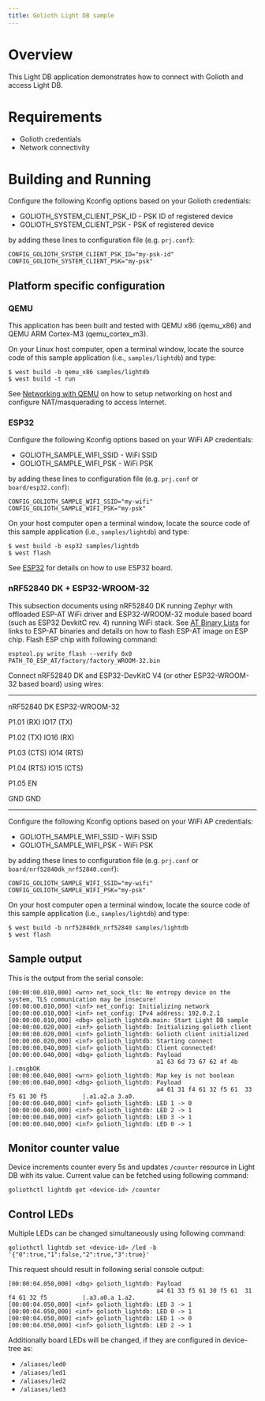 ```yaml
---
title: Golioth Light DB sample
---
```


Overview
========

This Light DB application demonstrates how to connect with Golioth and
access Light DB.

Requirements
============

-   Golioth credentials
-   Network connectivity

Building and Running
====================

Configure the following Kconfig options based on your Golioth
credentials:

-   GOLIOTH\_SYSTEM\_CLIENT\_PSK\_ID - PSK ID of registered device
-   GOLIOTH\_SYSTEM\_CLIENT\_PSK - PSK of registered device

by adding these lines to configuration file (e.g. `prj.conf`):

``` {.cfg}
CONFIG_GOLIOTH_SYSTEM_CLIENT_PSK_ID="my-psk-id"
CONFIG_GOLIOTH_SYSTEM_CLIENT_PSK="my-psk"
```

Platform specific configuration
-------------------------------

### QEMU

This application has been built and tested with QEMU x86 (qemu\_x86) and
QEMU ARM Cortex-M3 (qemu\_cortex\_m3).

On your Linux host computer, open a terminal window, locate the source
code of this sample application (i.e., `samples/lightdb`) and type:

``` {.console}
$ west build -b qemu_x86 samples/lightdb
$ west build -t run
```

See [Networking with
QEMU](https://docs.zephyrproject.org/latest/guides/networking/qemu_setup.html#networking-with-qemu)
on how to setup networking on host and configure NAT/masquerading to
access Internet.

### ESP32

Configure the following Kconfig options based on your WiFi AP
credentials:

-   GOLIOTH\_SAMPLE\_WIFI\_SSID - WiFi SSID
-   GOLIOTH\_SAMPLE\_WIFI\_PSK - WiFi PSK

by adding these lines to configuration file (e.g. `prj.conf` or
`board/esp32.conf`):

``` {.cfg}
CONFIG_GOLIOTH_SAMPLE_WIFI_SSID="my-wifi"
CONFIG_GOLIOTH_SAMPLE_WIFI_PSK="my-psk"
```

On your host computer open a terminal window, locate the source code of
this sample application (i.e., `samples/lightdb`) and type:

``` {.console}
$ west build -b esp32 samples/lightdb
$ west flash
```

See
[ESP32](https://docs.zephyrproject.org/latest/boards/xtensa/esp32/doc/index.html)
for details on how to use ESP32 board.

### nRF52840 DK + ESP32-WROOM-32

This subsection documents using nRF52840 DK running Zephyr with
offloaded ESP-AT WiFi driver and ESP32-WROOM-32 module based board (such
as ESP32 DevkitC rev. 4) running WiFi stack. See [AT Binary
Lists](https://docs.espressif.com/projects/esp-at/en/latest/AT_Binary_Lists/index.html)
for links to ESP-AT binaries and details on how to flash ESP-AT image on
ESP chip. Flash ESP chip with following command:

``` {.console}
esptool.py write_flash --verify 0x0 PATH_TO_ESP_AT/factory/factory_WROOM-32.bin
```

Connect nRF52840 DK and ESP32-DevKitC V4 (or other ESP32-WROOM-32 based
board) using wires:

  ----------- ----------------
  nRF52840 DK ESP32-WROOM-32

  P1.01 (RX)  IO17 (TX)

  P1.02 (TX)  IO16 (RX)

  P1.03 (CTS) IO14 (RTS)

  P1.04 (RTS) IO15 (CTS)

  P1.05       EN

  GND         GND
  ----------- ----------------

Configure the following Kconfig options based on your WiFi AP
credentials:

-   GOLIOTH\_SAMPLE\_WIFI\_SSID - WiFi SSID
-   GOLIOTH\_SAMPLE\_WIFI\_PSK - WiFi PSK

by adding these lines to configuration file (e.g. `prj.conf` or
`board/nrf52840dk_nrf52840.conf`):

``` {.cfg}
CONFIG_GOLIOTH_SAMPLE_WIFI_SSID="my-wifi"
CONFIG_GOLIOTH_SAMPLE_WIFI_PSK="my-psk"
```

On your host computer open a terminal window, locate the source code of
this sample application (i.e., `samples/lightdb`) and type:

``` {.console}
$ west build -b nrf52840dk_nrf52840 samples/lightdb
$ west flash
```

Sample output
-------------

This is the output from the serial console:

``` {.console}
[00:00:00.010,000] <wrn> net_sock_tls: No entropy device on the system, TLS communication may be insecure!
[00:00:00.010,000] <inf> net_config: Initializing network
[00:00:00.010,000] <inf> net_config: IPv4 address: 192.0.2.1
[00:00:00.010,000] <dbg> golioth_lightdb.main: Start Light DB sample
[00:00:00.020,000] <inf> golioth_lightdb: Initializing golioth client
[00:00:00.020,000] <inf> golioth_lightdb: Golioth client initialized
[00:00:00.020,000] <inf> golioth_lightdb: Starting connect
[00:00:00.040,000] <inf> golioth_lightdb: Client connected!
[00:00:00.040,000] <dbg> golioth_lightdb: Payload
                                          a1 63 6d 73 67 62 4f 4b                          |.cmsgbOK
[00:00:00.040,000] <wrn> golioth_lightdb: Map key is not boolean
[00:00:00.040,000] <dbg> golioth_lightdb: Payload
                                          a4 61 31 f4 61 32 f5 61  33 f5 61 30 f5          |.a1.a2.a 3.a0.
[00:00:00.040,000] <inf> golioth_lightdb: LED 1 -> 0
[00:00:00.040,000] <inf> golioth_lightdb: LED 2 -> 1
[00:00:00.040,000] <inf> golioth_lightdb: LED 3 -> 1
[00:00:00.040,000] <inf> golioth_lightdb: LED 0 -> 1
```

Monitor counter value
---------------------

Device increments counter every 5s and updates `/counter` resource in
Light DB with its value. Current value can be fetched using following
command:

``` {.console}
goliothctl lightdb get <device-id> /counter
```

Control LEDs
------------

Multiple LEDs can be changed simultaneously using following command:

``` {.console}
goliothctl lightdb set <device-id> /led -b '{"0":true,"1":false,"2":true,"3":true}'
```

This request should result in following serial console output:

``` {.console}
[00:00:04.050,000] <dbg> golioth_lightdb: Payload
                                          a4 61 33 f5 61 30 f5 61  31 f4 61 32 f5          |.a3.a0.a 1.a2.
[00:00:04.050,000] <inf> golioth_lightdb: LED 3 -> 1
[00:00:04.050,000] <inf> golioth_lightdb: LED 0 -> 1
[00:00:04.050,000] <inf> golioth_lightdb: LED 1 -> 0
[00:00:04.050,000] <inf> golioth_lightdb: LED 2 -> 1
```

Additionally board LEDs will be changed, if they are configured in
device-tree as:

-   `/aliases/led0`
-   `/aliases/led1`
-   `/aliases/led2`
-   `/aliases/led3`
